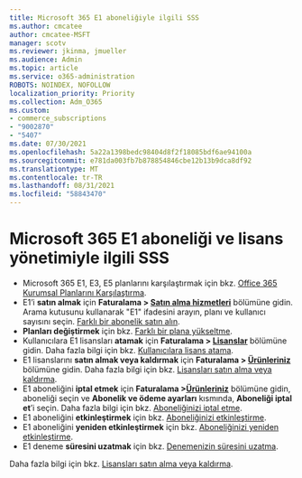 ```yaml
---
title: Microsoft 365 E1 aboneliğiyle ilgili SSS
ms.author: cmcatee
author: cmcatee-MSFT
manager: scotv
ms.reviewer: jkinma, jmueller
ms.audience: Admin
ms.topic: article
ms.service: o365-administration
ROBOTS: NOINDEX, NOFOLLOW
localization_priority: Priority
ms.collection: Adm_O365
ms.custom:
- commerce_subscriptions
- "9002870"
- "5407"
ms.date: 07/30/2021
ms.openlocfilehash: 5a22a1398bedc98404d8f2f18085bdf6ae94100a
ms.sourcegitcommit: e781da003fb7b878854846cbe12b13b9dca8df92
ms.translationtype: MT
ms.contentlocale: tr-TR
ms.lasthandoff: 08/31/2021
ms.locfileid: "58843470"
---
```

# <a name="microsoft-365-e1-subscription-and-license-management-faq"></a>Microsoft 365 E1 aboneliği ve lisans yönetimiyle ilgili SSS

- Microsoft 365 E1, E3, E5 planlarını karşılaştırmak için bkz. [Office 365 Kurumsal Planlarını Karşılaştırma](https://www.microsoft.com/microsoft-365/business/compare-more-office-365-for-business-plans).
- E1’i **satın almak** için **Faturalama > [Satın alma hizmetleri](https://go.microsoft.com/fwlink/p/?linkid=868433)** bölümüne gidin. Arama kutusunu kullanarak "E1" ifadesini arayın, planı ve kullanıcı sayısını seçin. [Farklı bir abonelik satın alın](https://docs.microsoft.com/microsoft-365/commerce/try-or-buy-microsoft-365#buy-a-different-subscription).
- **Planları değiştirmek** için bkz. [Farklı bir plana yükseltme](https://docs.microsoft.com/microsoft-365/commerce/subscriptions/upgrade-to-different-plan).
- Kullanıcılara E1 lisansları **atamak** için **Faturalama > [Lisanslar](https://go.microsoft.com/fwlink/p/?linkid=842264)** bölümüne gidin. Daha fazla bilgi için bkz. [Kullanıcılara lisans atama](https://docs.microsoft.com/microsoft-365/admin/manage/assign-licenses-to-users).
- E1 lisanslarını **satın almak veya kaldırmak** için **Faturalama > [Ürünleriniz](https://go.microsoft.com/fwlink/p/?linkid=842054)** bölümüne gidin. Daha fazla bilgi için bkz. [Lisansları satın alma veya kaldırma](https://docs.microsoft.com/microsoft-365/commerce/licenses/buy-licenses).
- E1 aboneliğini **iptal etmek** için **Faturalama >[Ürünleriniz](https://go.microsoft.com/fwlink/p/?linkid=842054)** bölümüne gidin, aboneliği seçin ve **Abonelik ve ödeme ayarları** kısmında, **Aboneliği iptal et**’i seçin. Daha fazla bilgi için bkz. [Aboneliğinizi iptal etme](https://docs.microsoft.com/microsoft-365/commerce/subscriptions/cancel-your-subscription).
- E1 aboneliğini **etkinleştirmek** için bkz. [Aboneliğinizi etkinleştirme](https://docs.microsoft.com/alchemyinsights/activate-your-office-365-subscription).
- E1 aboneliğini **yeniden etkinleştirmek** için bkz. [Aboneliğinizi yeniden etkinleştirme](https://docs.microsoft.com/alchemyinsights/reactivate-your-subscription).
- E1 deneme **süresini uzatmak** için bkz. [Denemenizin süresini uzatma](https://docs.microsoft.com/microsoft-365/commerce/extend-your-trial).

Daha fazla bilgi için bkz. [Lisansları satın alma veya kaldırma](https://docs.microsoft.com/microsoft-365/commerce/licenses/buy-licenses).